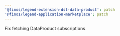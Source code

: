 ```yaml
---
'@finos/legend-extension-dsl-data-product': patch
'@finos/legend-application-marketplace': patch
---
```


Fix fetching DataProduct subscriptions
